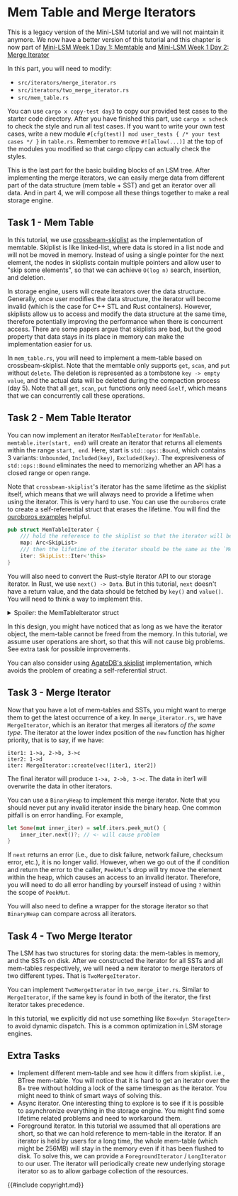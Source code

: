 # Mem Table and Merge Iterators

<div class="warning">

This is a legacy version of the Mini-LSM tutorial and we will not maintain it anymore. We now have a better version of this tutorial and this chapter is now part of [Mini-LSM Week 1 Day 1: Memtable](./week1-01-memtable.md) and [Mini-LSM Week 1 Day 2: Merge Iterator](./week1-02-merge-iterator.md)

</div>

<!-- toc -->

In this part, you will need to modify:

* `src/iterators/merge_iterator.rs`
* `src/iterators/two_merge_iterator.rs`
* `src/mem_table.rs`

You can use `cargo x copy-test day3` to copy our provided test cases to the starter code directory. After you have
finished this part, use `cargo x scheck` to check the style and run all test cases. If you want to write your own
test cases, write a new module `#[cfg(test)] mod user_tests { /* your test cases */ }` in `table.rs`. Remember to remove
`#![allow(...)]` at the top of the modules you modified so that cargo clippy can actually check the styles.

This is the last part for the basic building blocks of an LSM tree. After implementing the merge iterators, we can
easily merge data from different part of the data structure (mem table + SST) and get an iterator over all data. And
in part 4, we will compose all these things together to make a real storage engine.

## Task 1 - Mem Table

In this tutorial, we use [crossbeam-skiplist](https://docs.rs/crossbeam-skiplist) as the implementation of memtable.
Skiplist is like linked-list, where data is stored in a list node and will not be moved in memory. Instead of using
a single pointer for the next element, the nodes in skiplists contain multiple pointers and allow user to "skip some
elements", so that we can achieve `O(log n)` search, insertion, and deletion.

In storage engine, users will create iterators over the data structure. Generally, once user modifies the data structure,
the iterator will become invalid (which is the case for C++ STL and Rust containers). However, skiplists allow us to
access and modify the data structure at the same time, therefore potentially improving the performance when there is
concurrent access. There are some papers argue that skiplists are bad, but the good property that data stays in its
place in memory can make the implementation easier for us.

In `mem_table.rs`, you will need to implement a mem-table based on crossbeam-skiplist. Note that the memtable only
supports `get`, `scan`, and `put` without `delete`. The deletion is represented as a tombstone `key -> empty value`,
and the actual data will be deleted during the compaction process (day 5). Note that all `get`, `scan`, `put` functions
only need `&self`, which means that we can concurrently call these operations.

## Task 2 - Mem Table Iterator

You can now implement an iterator `MemTableIterator` for `MemTable`. `memtable.iter(start, end)` will create an iterator
that returns all elements within the range `start, end`. Here, start is `std::ops::Bound`, which contains 3 variants:
`Unbounded`, `Included(key)`, `Excluded(key)`. The expresiveness of `std::ops::Bound` eliminates the need to memorizing
whether an API has a closed range or open range.

Note that `crossbeam-skiplist`'s iterator has the same lifetime as the skiplist itself, which means that we will always
need to provide a lifetime when using the iterator. This is very hard to use. You can use the `ouroboros` crate to
create a self-referential struct that erases the lifetime. You will find the [ouroboros examples][ouroboros-example]
helpful.

[ouroboros-example]: https://github.com/joshua-maros/ouroboros/blob/main/examples/src/ok_tests.rs

```rust
pub struct MemTableIterator {
    /// hold the reference to the skiplist so that the iterator will be valid.
    map: Arc<SkipList>
    /// then the lifetime of the iterator should be the same as the `MemTableIterator` struct itself
    iter: SkipList::Iter<'this>
}
```

You will also need to convert the Rust-style iterator API to our storage iterator. In Rust, we use `next() -> Data`. But
in this tutorial, `next` doesn't have a return value, and the data should be fetched by `key()` and `value()`. You will
need to think a way to implement this.

<details>
<summary>Spoiler: the MemTableIterator struct</summary>

```rust
#[self_referencing]
pub struct MemTableIterator {
    map: Arc<SkipMap<Bytes, Bytes>>,
    #[borrows(map)]
    #[not_covariant]
    iter: SkipMapRangeIter<'this>,
    item: (Bytes, Bytes),
}
```

We have `map` serving as a reference to the skipmap, `iter` as a self-referential item of the struct, and `item` as the
last item from the iterator. You might have thought of using something like `iter::Peekable`, but it requires `&mut self`
when retrieving the key and value. Therefore, one approach is to (1) get the element from the iterator on initializing
the `MemTableIterator`, store it in `item` (2) when calling `next`, we get the element from inner iter's `next` and move
the inner iter to the next position.

</details>

In this design, you might have noticed that as long as we have the iterator object, the mem-table cannot be freed from
the memory. In this tutorial, we assume user operations are short, so that this will not cause big problems. See extra
task for possible improvements.

You can also consider using [AgateDB's skiplist](https://github.com/tikv/agatedb/tree/master/skiplist) implementation,
which avoids the problem of creating a self-referential struct.

## Task 3 - Merge Iterator

Now that you have a lot of mem-tables and SSTs, you might want to merge them to get the latest occurrence of a key.
In `merge_iterator.rs`, we have `MergeIterator`, which is an iterator that merges all iterators *of the same type*.
The iterator at the lower index position of the `new` function has higher priority, that is to say, if we have:

```
iter1: 1->a, 2->b, 3->c
iter2: 1->d
iter: MergeIterator::create(vec![iter1, iter2])
```

The final iterator will produce `1->a, 2->b, 3->c`. The data in iter1 will overwrite the data in other iterators.

You can use a `BinaryHeap` to implement this merge iterator. Note that you should never put any invalid iterator inside
the binary heap. One common pitfall is on error handling. For example,

```rust
let Some(mut inner_iter) = self.iters.peek_mut() {
    inner_iter.next()?; // <- will cause problem
}
```

If `next` returns an error (i.e., due to disk failure, network failure, checksum error, etc.), it is no longer valid.
However, when we go out of the if condition and return the error to the caller, `PeekMut`'s drop will try move the
element within the heap, which causes an access to an invalid iterator. Therefore, you will need to do all error
handling by yourself instead of using `?` within the scope of `PeekMut`.

You will also need to define a wrapper for the storage iterator so that `BinaryHeap` can compare across all iterators.

## Task 4 - Two Merge Iterator

The LSM has two structures for storing data: the mem-tables in memory, and the SSTs on disk. After we constructed the
iterator for all SSTs and all mem-tables respectively, we will need a new iterator to merge iterators of two different
types. That is `TwoMergeIterator`.

You can implement `TwoMergeIterator` in `two_merge_iter.rs`. Similar to `MergeIterator`, if the same key is found in
both of the iterator, the first iterator takes precedence.

In this tutorial, we explicitly did not use something like `Box<dyn StorageIter>` to avoid dynamic dispatch. This is a
common optimization in LSM storage engines.

## Extra Tasks

* Implement different mem-table and see how it differs from skiplist. i.e., BTree mem-table. You will notice that it is
  hard to get an iterator over the B+ tree without holding a lock of the same timespan as the iterator. You might need
  to think of smart ways of solving this.
* Async iterator. One interesting thing to explore is to see if it is possible to asynchronize everything in the storage
  engine. You might find some lifetime related problems and need to workaround them.
* Foreground iterator. In this tutorial we assumed that all operations are short, so that we can hold reference to
  mem-table in the iterator. If an iterator is held by users for a long time, the whole mem-table (which might be 256MB)
  will stay in the memory even if it has been flushed to disk. To solve this, we can provide a `ForegroundIterator` /
  `LongIterator` to our user. The iterator will periodically create new underlying storage iterator so as to allow
  garbage collection of the resources.

{{#include copyright.md}}
